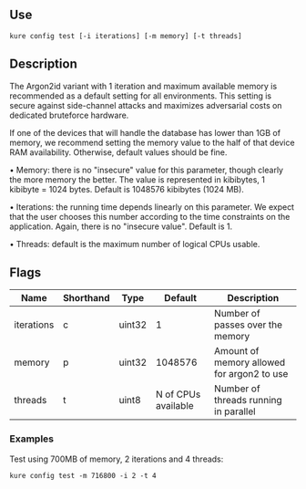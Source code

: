 ## Use

`kure config test [-i iterations] [-m memory] [-t threads]`

## Description

The Argon2id variant with 1 iteration and maximum available memory is recommended as a default setting for all environments. This setting is secure against side-channel attacks and maximizes adversarial costs on dedicated bruteforce hardware.

If one of the devices that will handle the database has lower than 1GB of memory, we recommend setting the memory value to the half of that device RAM availability. Otherwise, default values should be fine.

• Memory: there is no "insecure" value for this parameter, though clearly the more memory the better. The value is represented in kibibytes, 1 kibibyte = 1024 bytes. Default is 1048576 kibibytes (1024 MB).

• Iterations: the running time depends linearly on this parameter. We expect that the user chooses this number according to the time constraints on the application. Again, there is no "insecure value". Default is 1.
		
• Threads: default is the maximum number of logical CPUs usable.

## Flags 

|  Name      | Shorthand |     Type      |       Default        |                 Description                   |
|------------|-----------|---------------|----------------------|-----------------------------------------------|
| iterations | c         | uint32        | 1                    | Number of passes over the memory              |
| memory     | p         | uint32        | 1048576              | Amount of memory allowed for argon2 to use    |
| threads    | t         | uint8         | N of CPUs available  | Number of threads running in parallel         |

### Examples

Test using 700MB of memory, 2 iterations and 4 threads:
```
kure config test -m 716800 -i 2 -t 4
```